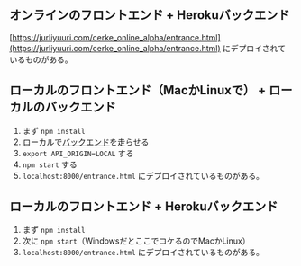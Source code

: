 ## オンラインのフロントエンド + Herokuバックエンド
[https://jurliyuuri.com/cerke_online_alpha/entrance.html](https://jurliyuuri.com/cerke_online_alpha/entrance.html) にデプロイされているものがある。

## ローカルのフロントエンド（MacかLinuxで） + ローカルのバックエンド
1. まず `npm install`
2. ローカルで[バックエンド](https://gitlab.com/jekto.vatimeliju/cerke_online_backend)を走らせる
3. `export API_ORIGIN=LOCAL` する
4. `npm start` する
5. `localhost:8000/entrance.html` にデプロイされているものがある。

## ローカルのフロントエンド + Herokuバックエンド

1. まず `npm install`
2. 次に `npm start`（WindowsだとここでコケるのでMacかLinux）
3. `localhost:8000/entrance.html` にデプロイされているものがある。

